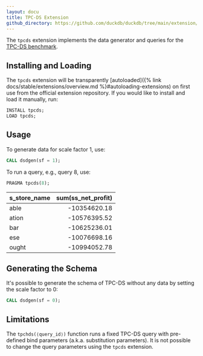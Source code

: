 ```yaml
---
layout: docu
title: TPC-DS Extension
github_directory: https://github.com/duckdb/duckdb/tree/main/extension/tpcds
---
```


The `tpcds` extension implements the data generator and queries for the [TPC-DS benchmark](https://www.tpc.org/tpcds/).

## Installing and Loading

The `tpcds` extension will be transparently [autoloaded]({% link docs/stable/extensions/overview.md %}#autoloading-extensions) on first use from the official extension repository.
If you would like to install and load it manually, run:

```sql
INSTALL tpcds;
LOAD tpcds;
```

## Usage

To generate data for scale factor 1, use:

```sql
CALL dsdgen(sf = 1);
```

To run a query, e.g., query 8, use:

```sql
PRAGMA tpcds(8);
```

| s_store_name | sum(ss_net_profit) |
|--------------|-------------------:|
| able         | -10354620.18       |
| ation        | -10576395.52       |
| bar          | -10625236.01       |
| ese          | -10076698.16       |
| ought        | -10994052.78       |

## Generating the Schema

It's possible to generate the schema of TPC-DS without any data by setting the scale factor to 0:

```sql
CALL dsdgen(sf = 0);
```

## Limitations

The `tpchds(⟨query_id⟩)` function runs a fixed TPC-DS query with pre-defined bind parameters (a.k.a. substitution parameters).
It is not possible to change the query parameters using the `tpcds` extension.

